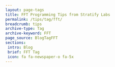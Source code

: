 ```yaml
---
layout: page-tags
title: FFT Programming Tips from Stratify Labs
permalink: /tips/tag/fft/
breadcrumb: tips
archive-type: Tag
archive-keyword: FFT
page_source: BlogTagFFT
sections:
 intro: Blog
 brief: FFT Tag
 icon: fa fa-newspaper-o fa-5x
---
```

